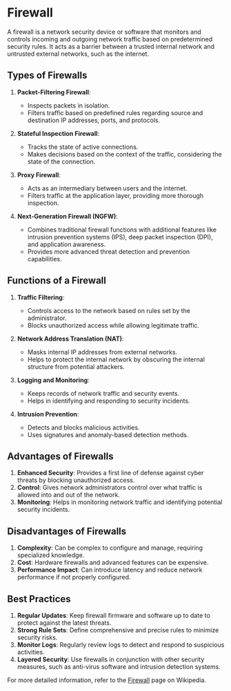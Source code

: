 # Firewall

A firewall is a network security device or software that monitors and controls incoming and outgoing network traffic based on predetermined security rules. It acts as a barrier between a trusted internal network and untrusted external networks, such as the internet.

## Types of Firewalls

1. **Packet-Filtering Firewall**:
   - Inspects packets in isolation.
   - Filters traffic based on predefined rules regarding source and destination IP addresses, ports, and protocols.

2. **Stateful Inspection Firewall**:
   - Tracks the state of active connections.
   - Makes decisions based on the context of the traffic, considering the state of the connection.

3. **Proxy Firewall**:
   - Acts as an intermediary between users and the internet.
   - Filters traffic at the application layer, providing more thorough inspection.

4. **Next-Generation Firewall (NGFW)**:
   - Combines traditional firewall functions with additional features like intrusion prevention systems (IPS), deep packet inspection (DPI), and application awareness.
   - Provides more advanced threat detection and prevention capabilities.

## Functions of a Firewall

1. **Traffic Filtering**:
   - Controls access to the network based on rules set by the administrator.
   - Blocks unauthorized access while allowing legitimate traffic.

2. **Network Address Translation (NAT)**:
   - Masks internal IP addresses from external networks.
   - Helps to protect the internal network by obscuring the internal structure from potential attackers.

3. **Logging and Monitoring**:
   - Keeps records of network traffic and security events.
   - Helps in identifying and responding to security incidents.

4. **Intrusion Prevention**:
   - Detects and blocks malicious activities.
   - Uses signatures and anomaly-based detection methods.

## Advantages of Firewalls

1. **Enhanced Security**: Provides a first line of defense against cyber threats by blocking unauthorized access.
2. **Control**: Gives network administrators control over what traffic is allowed into and out of the network.
3. **Monitoring**: Helps in monitoring network traffic and identifying potential security incidents.

## Disadvantages of Firewalls

1. **Complexity**: Can be complex to configure and manage, requiring specialized knowledge.
2. **Cost**: Hardware firewalls and advanced features can be expensive.
3. **Performance Impact**: Can introduce latency and reduce network performance if not properly configured.

## Best Practices

1. **Regular Updates**: Keep firewall firmware and software up to date to protect against the latest threats.
2. **Strong Rule Sets**: Define comprehensive and precise rules to minimize security risks.
3. **Monitor Logs**: Regularly review logs to detect and respond to suspicious activities.
4. **Layered Security**: Use firewalls in conjunction with other security measures, such as anti-virus software and intrusion detection systems.

For more detailed information, refer to the [Firewall](https://en.wikipedia.org/wiki/Firewall_(computing)) page on Wikipedia.
